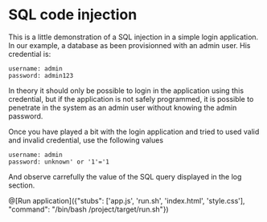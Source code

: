 # SQL code injection

This is a little demonstration of a SQL injection in a simple login application. In our example, a database as been provisionned with an admin user. His credential is:
```
username: admin
password: admin123
```

In theory it should only be possible to login in the application using this credential, but if the application is not safely programmed, it is possible to penetrate in the system as an admin user without knowing the admin password.

Once you have played a bit with the login application and tried to used valid and invalid credential, use the following values

```
username: admin
password: unknown' or '1'='1
```

And observe carrefully the value of the SQL query displayed in the log section.

@[Run application]({"stubs": ['app.js', 'run.sh', 'index.html', 'style.css'], "command": "/bin/bash /project/target/run.sh"})
